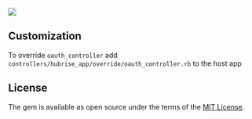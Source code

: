![](https://github.com/hubrise/ruby-app/workflows/spec/badge.svg)

## Customization
To override `oauth_controller` add `controllers/hubrise_app/override/oauth_controller.rb` to the host app

## License
The gem is available as open source under the terms of the [MIT License](https://opensource.org/licenses/MIT).
